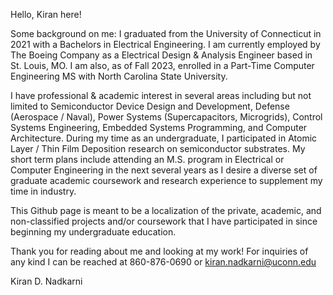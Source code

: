 Hello, Kiran here!

Some background on me: I graduated from the University of Connecticut in 2021 with a Bachelors in Electrical Engineering. I am currently employed by The Boeing Company as a Electrical Design & Analysis Engineer based in St. Louis, MO. I am also, as of Fall 2023, enrolled in a Part-Time Computer Engineering MS with North Carolina State University.

I have professional & academic interest in several areas including but not limited to Semiconductor Device Design and Development, Defense (Aerospace / Naval), Power Systems (Supercapacitors, Microgrids), Control Systems Engineering, Embedded Systems Programming, and Computer Architecture. During my time as an undergraduate, I participated in Atomic Layer / Thin Film Deposition research on semiconductor substrates. My short term plans include attending an M.S. program in Electrical or Computer Engineering in the next several years as I desire a diverse set of graduate academic coursework and research experience to supplement my time in industry.  

This Github page is meant to be a localization of the private, academic, and non-classified projects and/or coursework that I have participated in since beginning my undergraduate education. 

Thank you for reading about me and looking at my work! For inquiries of any kind I can be reached at 860-876-0690 or kiran.nadkarni@uconn.edu 

Kiran D. Nadkarni
